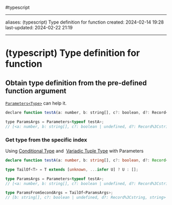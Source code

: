 
#typescript

---

aliases: (typescript) Type definition for function
created: 2024-02-14 19:28 
last-updated: 2024-02-22 21:19 

---

# (typescript) Type definition for function

## Obtain type definition from the pre-defined function argument

[`Parameters<Type>`](https://www.typescriptlang.org/docs/handbook/utility-types.html#parameterstype) can help it.

```javascript
declare function testA(a: number, b: string[], c?: boolean, d?: Record<string, string>): void;

type ParamsArgs = Parameters<typeof testA>; 
// [<a: number, b: string[], c?: boolean | undefined, d?: Record%3Cstring, string> | undefined]
```


### Get type from the specific index

Using [Conditional Type](https://www.typescriptlang.org/docs/handbook/2/conditional-types.html) and  [Variadic Tuple Type](https://www.typescriptlang.org/docs/handbook/release-notes/typescript-4-0.html#variadic-tuple-types) with Parameters

```typescript
declare function testA(a: number, b: string[], c?: boolean, d?: Record<string, string>): void;

type TailOf<T> = T extends [unknown, ...infer U] ? U : [];

type ParamsArgs = Parameters<typeof testA>; 
// [<a: number, b: string[], c?: boolean | undefined, d?: Record%3Cstring, string> | undefined]

type ParamsFromSecondArgs = TailOf<ParamsArgs>; 
// [b: string[], c?: boolean | undefined, d?: Record%3Cstring, string> | undefined]
```

